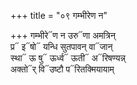 +++
title = "०९ गम्भीरेण न"

+++
गम्भीरे᳓ण न उरु᳓णा अमत्रिन्  
प्र᳓ इ᳓षो᳓ यन्धि सुतपावन् वा᳓जान्  
स्था᳓ ऊ षु᳓ ऊर्ध्व᳓ ऊती᳓ अ᳓रिषण्यन्न्  
अक्तो᳓र् वि᳓उष्टौ प᳓रितक्मियायाम्